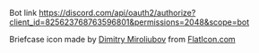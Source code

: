 Bot link https://discord.com/api/oauth2/authorize?client_id=825623768763596801&permissions=2048&scope=bot  
  
Briefcase icon made by [Dimitry Miroliubov](https://www.flaticon.com/authors/dimitry-miroliubov) from [FlatIcon.com](https://www.flaticon.com/)